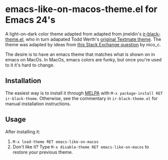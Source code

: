 # emacs-like-on-macos-theme.el for Emacs 24's

A light-on-dark color theme adapted from adapted from jmeldin's [ir-black-theme.el](https://github.com/jmdeldin/ir-black-theme.el), who in turn adapated Todd Werth's [original Textmate theme](http://toddwerth.com/2007/03/29/ir_black-the-last-textmate-theme-youll-ever-need/). The theme was adapted by ideas from [this Stack Exchange question](https://superuser.com/questions/542858/how-to-get-emacs-terminal-theme-for-emacs-app) by nico_c.

The desire is to have an emacs theme that matches what is shown on in emacs on MacOs. In MacOs, emacs colors are funky, but once you're used to it it's hard to change.

## Installation

The easiest way is to install it through [MELPA](http://melpa.milkbox.net/) with 
`M-x package-install RET ir-black-theme`. Otherwise, see the commentary in 
`ir-black-theme.el` for manual installation instructions.

## Usage

After installing it:

1. `M-x load-theme RET emacs-like-on-macos`
2. Don't like it? Type `M-x disable-theme RET emacs-like-on-macos` to restore your
   previous theme.
